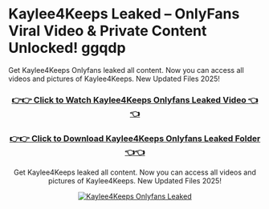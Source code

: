 # Kaylee4Keeps Leaked – OnlyFans Viral Video & Private Content Unlocked! ggqdp

Get Kaylee4Keeps Onlyfans leaked all content. Now you can access all videos and pictures of Kaylee4Keeps. New Updated Files 2025!  
<div align="center">
  
### [👉👉 Click to Watch Kaylee4Keeps Onlyfans Leaked Video 👈👈](https://links2leaks.com/kaylee4keeps)  
### [👉👉 Click to Download Kaylee4Keeps Onlyfans Leaked Folder 👈👈](https://links2leaks.com/kaylee4keeps)  

Get Kaylee4Keeps leaked all content. Now you can access all videos and pictures of Kaylee4Keeps. New Updated Files 2025!  

[![Kaylee4Keeps Onlyfans Leaked](https://i.ibb.co/93hzkbrt/l2l.gif)](https://links2leaks.com/kaylee4keeps)  

</div>
